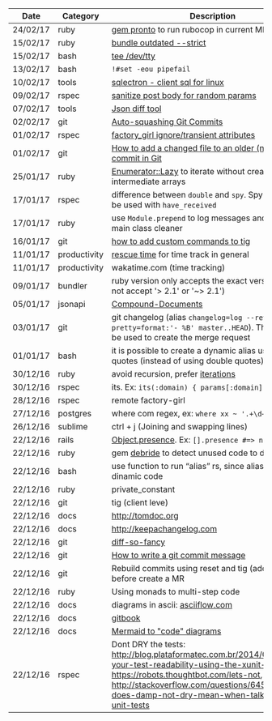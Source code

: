| Date | Category | Description |
|------|----------|-------------|
| 24/02/17 | ruby | [gem pronto](https://github.com/mmozuras/pronto) to run rubocop in current MR |
| 15/02/17 | ruby | [bundle outdated --strict](http://bundler.io/v1.3/bundle_outdated.html) |
| 15/02/17 | bash | [tee /dev/tty](http://stackoverflow.com/questions/5677201/how-to-pipe-stdout-while-keeping-it-on-screen-and-not-to-a-output-file) |
| 13/02/17 | bash | `!#set -eou pipefail` |
| 10/02/17 | tools | [sqlectron - client sql for linux](sqlectron.github.io) |
| 09/02/17 | rspec | [sanitize post body for random params](http://railsware.com/blog/2013/10/03/custom-vcr-matchers-for-dealing-with-mutable-http-requests/) |
| 07/02/17 | tools | [Json diff tool](http://jsondiff.com/)  |
| 02/02/17 | git | [Auto-squashing Git Commits](https://robots.thoughtbot.com/autosquashing-git-commits)  |
| 01/02/17 | rspec | [factory_girl ignore/transient attributes](http://www.rubydoc.info/gems/factory_girl/file/GETTING_STARTED.md#Transient_Attributes)|
| 01/02/17 | git | [How to add a changed file to an older (not last) commit in Git](http://stackoverflow.com/questions/2719579/howto-add-a-changed-file-to-an-older-not-last-commit-in-git)  |
| 25/01/17 | ruby | [Enumerator::Lazy](http://dev.af83.com/2012/11/22/ruby-2-0-enumerator-lazy.html) to iterate without creating intermediate arrays |
| 17/01/17 | rspec | difference between `double` and `spy`. Spy is made to be used with `have_received` |
| 17/01/17 | ruby | use `Module.prepend` to log messages and keep the main class cleaner |
| 16/01/17 | git | [how to add custom commands to tig](https://github.com/fabioperrella/dotfiles/commit/848fca0ddcdfef1b43fb859a30b82b55a6ee9626) |
| 11/01/17 | productivity | [rescue time](http://rescuetime.com) for time track in general  |
| 11/01/17 | productivity | wakatime.com (time tracking) |
| 09/01/17 | bundler | ruby version only accepts the exact version (it does not accept '> 2.1' or '~> 2.1') |
| 05/01/17 | jsonapi| [Compound-Documents](http://jsonapi.org/format/#document-compound-documents) |
| 03/01/17 | git | git changelog (alias `changelog=log --reverse --pretty=format:'- %B' master..HEAD`). The output can be used to create the merge request |
| 01/01/17 | bash | it is possible to create a dynamic alias using single quotes (instead of using double quotes) |
| 30/12/16 | ruby | avoid recursion, prefer [iterations](http://www.refactoring.com/catalog/replaceRecursionWithIteration.html) |
| 30/12/16 | rspec | its. Ex: `its(:domain) { params[:domain] }` |
| 28/12/16 | rspec | remote factory-girl |
| 27/12/16 | postgres | where com regex, ex: `where xx ~ '.+\d+'` |
| 26/12/16 | sublime | ctrl + j (Joining and swapping lines) |
| 22/12/16 | rails | [Object.presence](http://api.rubyonrails.org/classes/Object.html#method-i-presence). Ex: `[].presence #=> nil` |
| 22/12/16 | ruby | gem [debride](https://github.com/seattlerb/debride) to detect unused code to delete
| 22/12/16 | bash | use function to run “alias” rs, since alias can not run dinamic code |
| 22/12/16 | ruby | private_constant |
| 22/12/16 | git | tig (client leve) |
| 22/12/16 | docs | http://tomdoc.org |
| 22/12/16 | docs | http://keepachangelog.com |
| 22/12/16 | git | [diff-so-fancy](https://github.com/so-fancy/diff-so-fancy) |
| 22/12/16 | git | [How to write a git commit message](http://chris.beams.io/posts/git-commit/) |
| 22/12/16 | git | Rebuild commits using reset and tig (add interactive) before create a MR |
| 22/12/16 | ruby | Using monads to multi-step code |
| 22/12/16 | docs | diagrams in ascii: [asciiflow.com](http://asciiflow.com) |
| 22/12/16 | docs | [gitbook](https://www.gitbook.com/) |
| 22/12/16 | docs | [Mermaid to "code" diagrams](https://knsv.github.io/mermaid/) |
| 22/12/16 | rspec | Dont DRY the tests:  http://blog.plataformatec.com.br/2014/04/improve-your-test-readability-using-the-xunit-structure, https://robots.thoughtbot.com/lets-not, http://stackoverflow.com/questions/6453235/what-does-damp-not-dry-mean-when-talking-about-unit-tests |
